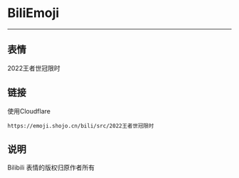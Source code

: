 # BiliEmoji
---
## 表情
2022王者世冠限时
## 链接
使用Cloudflare
```
https://emoji.shojo.cn/bili/src/2022王者世冠限时
```
## 说明
Bilibili 表情的版权归原作者所有
